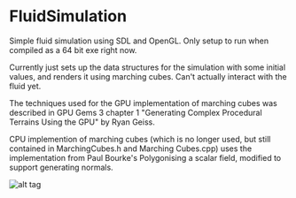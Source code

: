# FluidSimulation

Simple fluid simulation using SDL and OpenGL. 
Only setup to run when compiled as a 64 bit exe right now. 

Currently just sets up the data structures for the simulation with some initial values, and renders it using marching cubes. 
Can't actually interact with the fluid yet. 

The techniques used for the GPU implementation of marching cubes was described in
GPU Gems 3 chapter 1 "Generating Complex Procedural Terrains Using the GPU" by Ryan Geiss.

CPU implemention of marching cubes (which is no longer used, but still contained in MarchingCubes.h and Marching Cubes.cpp)
uses the implementation from Paul Bourke's Polygonising a scalar field, modified to support generating normals. 

![alt tag](https://raw.github.com/Gorgexpress/FluidSimulation/master/images/cubeofwater.png)
